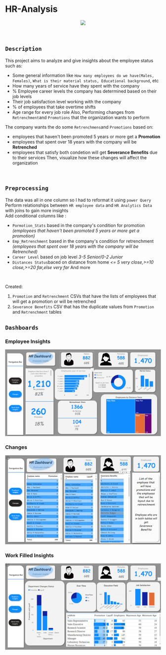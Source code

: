 # HR-Analysis
<p align="center">
  <img src="https://netchex.com/wp-content/uploads/2022/12/HR-Analytics-768x512.png" />
  </p>
</br>

## `Description`

This project aims to analyze and give insights about the employee status such as:
- Some general information like `How many employees do we have(Males, Females)`, `What is their material status, Educational background`, etc
- How many years of service have they spent with the company
- % Employee career levels the company has determined based on their job levels
- Their job satisfaction level working with the company
- % of employees that take overtime shifts
- Age range for every job role
Also, Performing changes from `Retrenchment`and `Promotions` that the organization wants to perform 


The company wants the do some `Retrenchmens`and `Promotions` based on:
</br>
- employees that haven't been promoted 5 years or more get a **Promotion**
- employees that spent over 18 years with the company will be **Retrenched** 
- employees that satisfy both condetion will get **Severance Benefits** due to their services 
Then, visualize how these changes will affect the organization 
<br>

## `Preprocessing`
The data was all in one column so I had to reformat it using `power Query`
<br>
Perform relationships between `HR employee data` and `HR Analytics Data` with joins to gain more insights
<br> 
Add conditional columns like :
- `Pormotion_Stats` based in the company's condition for promotion *(employees that haven't been promoted 5 years or more get a promotion)*
- `Emp_Retrenchment` based in the company's condition for retrenchment *(employees that spent over 18 years with the company will be Retrenched)*
- `Career Level` based on job level *3-5 Senior/0-2 Junior*
- `Distances Status`baced on distance from home  *<= 5 very close,>=10 close,>=20 far,else very far*
And more

<br>

Created:
1. `Promotion` and `Retrenchment` CSVs that have the lists of employees that will get a promotion or will be retrenched
2. `Severance Benefits` CSV that has the duplicate values from `Promotion` and `Retrenchment` tables

## `Dashboards`
### Employee Insights
<p align="center">
  <img src="https://github.com/Abdelrhman-Sadek/HR-Analysis/blob/main/pics/Emp_insights.png" />
  </p>
  
### Changes
<p align="center">
  <img src="https://github.com/Abdelrhman-Sadek/HR-Analysis/blob/main/pics/Changes.png" />
  </p>
  
### Work Filled Insights
<p align="center">
  <img src="https://github.com/Abdelrhman-Sadek/HR-Analysis/blob/main/pics/Dep_insights.png" />
  </p>
